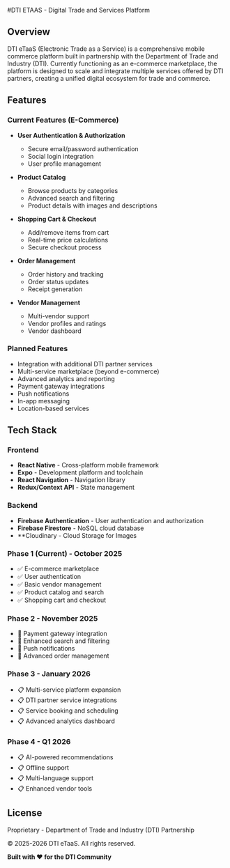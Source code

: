  #DTI ETAAS - Digital Trade and Services Platform

## Overview

DTI eTaaS (Electronic Trade as a Service) is a comprehensive mobile commerce platform built in partnership with the Department of Trade and Industry (DTI). Currently functioning as an e-commerce marketplace, the platform is designed to scale and integrate multiple services offered by DTI partners, creating a unified digital ecosystem for trade and commerce.

## Features

### Current Features (E-Commerce)
- **User Authentication & Authorization**
  - Secure email/password authentication
  - Social login integration
  - User profile management
  
- **Product Catalog**
  - Browse products by categories
  - Advanced search and filtering
  - Product details with images and descriptions
  
- **Shopping Cart & Checkout**
  - Add/remove items from cart
  - Real-time price calculations
  - Secure checkout process
  
- **Order Management**
  - Order history and tracking
  - Order status updates
  - Receipt generation

- **Vendor Management**
  - Multi-vendor support
  - Vendor profiles and ratings
  - Vendor dashboard

### Planned Features
- Integration with additional DTI partner services
- Multi-service marketplace (beyond e-commerce)
- Advanced analytics and reporting
- Payment gateway integrations
- Push notifications
- In-app messaging
- Location-based services

## Tech Stack

### Frontend
- **React Native** - Cross-platform mobile framework
- **Expo** - Development platform and toolchain
- **React Navigation** - Navigation library
- **Redux/Context API** - State management

### Backend
- **Firebase Authentication** - User authentication and authorization
- **Firebase Firestore** - NoSQL cloud database
- **Cloudinary - Cloud Storage for Images

### Phase 1 (Current) - October 2025
- ✅ E-commerce marketplace
- ✅ User authentication
- ✅ Basic vendor management
- ✅ Product catalog and search
- ✅ Shopping cart and checkout

### Phase 2 - November 2025
- 🔄 Payment gateway integration
- 🔄 Enhanced search and filtering
- 🔄 Push notifications
- 🔄 Advanced order management

### Phase 3 - January 2026
- 📋 Multi-service platform expansion
- 📋 DTI partner service integrations
- 📋 Service booking and scheduling
- 📋 Advanced analytics dashboard

### Phase 4 - Q1 2026
- 📋 AI-powered recommendations
- 📋 Offline support
- 📋 Multi-language support
- 📋 Enhanced vendor tools

## License

Proprietary - Department of Trade and Industry (DTI) Partnership

© 2025-2026 DTI eTaaS. All rights reserved.


**Built with ❤️ for the DTI Community**
